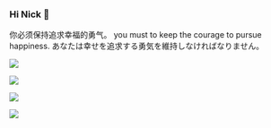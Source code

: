 ### Hi Nick 👋

你必须保持追求幸福的勇气。
you must to keep the courage to pursue happiness.
あなたは幸せを追求する勇気を維持しなければなりません。

![](https://github-profile-summary-cards.vercel.app/api/cards/profile-details?username=angryreid&theme=monokai)

![](https://github-profile-summary-cards.vercel.app/api/cards/most-commit-language?username=angryreid&theme=monokai)

![](https://github-profile-summary-cards.vercel.app/api/cards/stats?username=angryreid&theme=monokai)

![](https://komarev.com/ghpvc/?username=angryreid)
